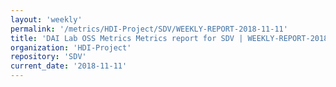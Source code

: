 ```yaml
---
layout: 'weekly'
permalink: '/metrics/HDI-Project/SDV/WEEKLY-REPORT-2018-11-11'
title: 'DAI Lab OSS Metrics Metrics report for SDV | WEEKLY-REPORT-2018-11-11'
organization: 'HDI-Project'
repository: 'SDV'
current_date: '2018-11-11'
---
```

